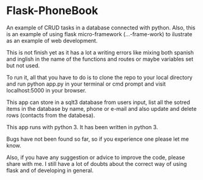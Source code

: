 # Flask-PhoneBook

An example of CRUD tasks in a database connected with python. Also, this is an example of using flask micro-framework (...-frame-work) to ilustrate as an example of web development.

This is not finish yet as it has a lot a writing errors like mixing both spanish and inglish in the name of the functions and routes or maybe variables set but not used.

To run it, all that you have to do is to clone the repo to your local directory and run python app.py in your terminal or cmd prompt and visit localhost:5000 in your browser.

This app can store in a sqlt3 database from users input, list all the sotred items in the database by name, phone or e-mail and also update and delete rows (contacts from the databesa).

This app runs with python 3. It has been written in python 3.

Bugs have not been found so far, so if you experience one please let me know.

Also, if you have any suggestion or advice to improve the code, please share with me. I still have a lot of doubts about the correct way of using flask and of developing in general.


